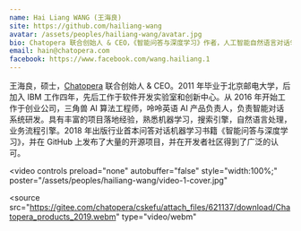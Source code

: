 ```yaml
---
name: Hai Liang WANG (王海良)
site: https://github.com/hailiang-wang
avatar: /assets/peoples/hailiang-wang/avatar.jpg
bio: Chatopera 联合创始人 & CEO，《智能问答与深度学习》作者，人工智能自然语言对话领域资深专家
email: hain@chatopera.com
facebook: https://www.facebook.com/wang.hailiang.1
---
```


王海良，硕士，[Chatopera](https://www.chatopera.com/) 联合创始人 & CEO。2011 年毕业于北京邮电大学，后加入 IBM 工作四年，先后工作于软件开发实验室和创新中心。从 2016 年开始工作于创业公司，三角兽 AI 算法工程师，呤呤英语 AI 产品负责人，负责智能对话系统研发。具有丰富的项目落地经验，熟悉机器学习，搜索引擎，自然语言处理，业务流程引擎。2018 年出版行业首本问答对话机器学习书籍《智能问答与深度学习》，并在 GitHub 上发布了大量的开源项目，并在开发者社区得到了广泛的认可。

<video
controls preload="none" autobuffer="false"
style="width:100%;"
poster="/assets/peoples/hailiang-wang/video-1-cover.jpg"
>

  <source
    src="https://gitee.com/chatopera/cskefu/attach_files/621137/download/Chatopera_products_2019.webm"
    type="video/webm"
  >
</video>
